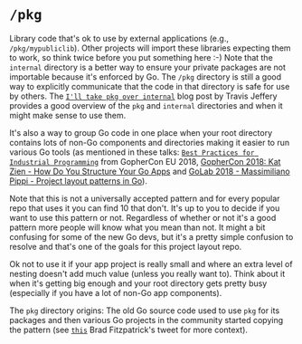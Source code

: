# `/pkg`

Library code that's ok to use by external applications (e.g., `/pkg/mypubliclib`). Other projects will import these
libraries expecting them to work, so think twice before you put something here :-) Note that the `internal` directory is
a better way to ensure your private packages are not importable because it's enforced by Go. The `/pkg` directory is
still a good way to explicitly communicate that the code in that directory is safe for use by others.
The [`I'll take pkg over internal`](https://travisjeffery.com/b/2019/11/i-ll-take-pkg-over-internal/) blog post by
Travis Jeffery provides a good overview of the `pkg` and `internal` directories and when it might make sense to use
them.

It's also a way to group Go code in one place when your root directory contains lots of non-Go components and
directories making it easier to run various Go tools (as mentioned in these
talks: [`Best Practices for Industrial Programming`](https://www.youtube.com/watch?v=PTE4VJIdHPg) from GopherCon EU
2018, [GopherCon 2018: Kat Zien - How Do You Structure Your Go Apps](https://www.youtube.com/watch?v=oL6JBUk6tj0)
and [GoLab 2018 - Massimiliano Pippi - Project layout patterns in Go](https://www.youtube.com/watch?v=3gQa1LWwuzk)).

Note that this is not a universally accepted pattern and for every popular repo that uses it you can find 10 that don't.
It's up to you to decide if you want to use this pattern or not. Regardless of whether or not it's a good pattern more
people will know what you mean than not. It might a bit confusing for some of the new Go devs, but it's a pretty simple
confusion to resolve and that's one of the goals for this project layout repo.

Ok not to use it if your app project is really small and where an extra level of nesting doesn't add much value (unless
you really want to). Think about it when it's getting big enough and your root directory gets pretty busy (especially if
you have a lot of non-Go app components).

The `pkg` directory origins: The old Go source code used to use `pkg` for its packages and then various Go projects in
the community started copying the pattern (see [`this`](https://twitter.com/bradfitz/status/1039512487538970624) Brad
Fitzpatrick's tweet for more context).

